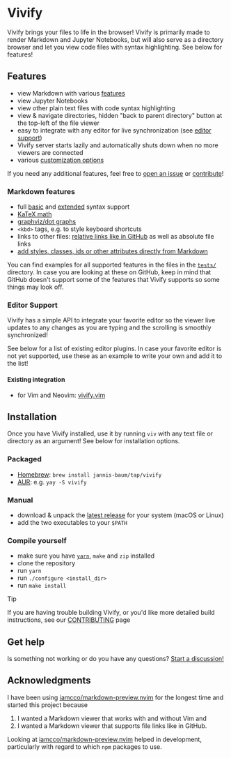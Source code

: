 # Vivify

Vivify brings your files to life in the browser! Vivify is primarily made to
render Markdown and Jupyter Notebooks, but will also serve as a directory
browser and let you view code files with syntax highlighting. See below for
features!

## Features

- view Markdown with various [features](#markdown-features)
- view Jupyter Notebooks
- view other plain text files with code syntax highlighting
- view & navigate directories, hidden "back to parent directory" button at the
  top-left of the file viewer
- easy to integrate with any editor for live synchronization (see [editor
  support](#editor-support))
- Vivify server starts lazily and automatically shuts down when no more viewers
  are connected
- various [customization options](docs/customization.md)
  
If you need any additional features, feel free to [open an
issue](https://github.com/jannis-baum/vivify/issues/new/choose) or
[contribute](CONTRIBUTING.md)!

### Markdown features

- full [basic](https://www.markdownguide.org/basic-syntax/) and
  [extended](https://www.markdownguide.org/extended-syntax/) syntax support
- [KaTeX math](https://katex.org)
- [graphviz/dot graphs](https://graphviz.org/doc/info/lang.html)
- `<kbd>` tags, e.g. to style keyboard shortcuts
- links to other files: [relative links like in
  GitHub](https://docs.github.com/en/get-started/writing-on-github/getting-started-with-writing-and-formatting-on-github/basic-writing-and-formatting-syntax#relative-links)
  as well as absolute file links
- [add styles, classes, ids or other attributes directly from
  Markdown](https://github.com/arve0/markdown-it-attrs?tab=readme-ov-file#examples)

You can find examples for all supported features in the files in the
[`tests/`](tests) directory. In case you are looking at these on GitHub, keep in
mind that GitHub doesn't support some of the features that Vivify supports so
some things may look off.

### Editor Support

Vivify has a simple API to integrate your favorite editor so the viewer live
updates to any changes as you are typing and the scrolling is smoothly
synchronized!

See below for a list of existing editor plugins. In case your favorite editor is
not yet supported, use these as an example to write your own and add it to the
list!

#### Existing integration

- for Vim and Neovim: [vivify.vim](https://github.com/jannis-baum/vivify.vim)

## Installation

Once you have Vivify installed, use it by running `viv` with any text file or
directory as an argument! See below for installation options.

### Packaged

- [Homebrew](https://brew.sh): `brew install jannis-baum/tap/vivify`
- [AUR](https://aur.archlinux.org/packages/vivify): e.g. `yay -S vivify`

### Manual

- download & unpack the [latest
  release](https://github.com/jannis-baum/vivify/releases) for your system
  (macOS or Linux)
- add the two executables to your `$PATH`

### Compile yourself

- make sure you have [`yarn`](https://yarnpkg.com), `make` and `zip` installed
- clone the repository
- run `yarn`
- run `./configure <install_dir>`
- run `make install`

> [!TIP]  
> If you are having trouble building Vivify, or you'd like more detailed build
> instructions, see our [CONTRIBUTING](docs/CONTRIBUTING.md) page

## Get help

Is something not working or do you have any questions? [Start a
discussion!](https://github.com/jannis-baum/vivify/discussions/new?category=q-a)

## Acknowledgments

I have been using
[iamcco/markdown-preview.nvim](https://github.com/iamcco/markdown-preview.nvim)
for the longest time and started this project because

1. I wanted a Markdown viewer that works with and without Vim and
2. I wanted a Markdown viewer that supports file links like in GitHub.

Looking at
[iamcco/markdown-preview.nvim](https://github.com/iamcco/markdown-preview.nvim)
helped in development, particularly with regard to which `npm` packages to use.
